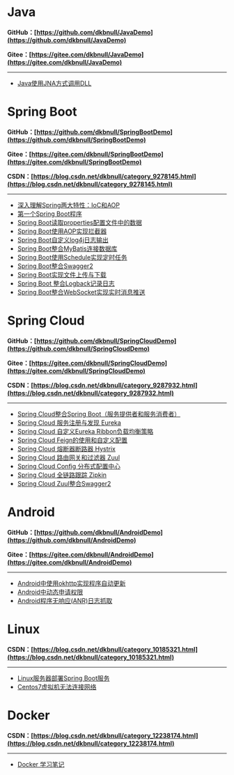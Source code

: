 # Java

**GitHub：[https://github.com/dkbnull/JavaDemo](https://github.com/dkbnull/JavaDemo)**

**Gitee：[https://gitee.com/dkbnull/JavaDemo](https://gitee.com/dkbnull/JavaDemo)**

---

* [Java使用JNA方式调用DLL](https://blog.csdn.net/dkbnull/article/details/105037245)

# Spring Boot

**GitHub：[https://github.com/dkbnull/SpringBootDemo](https://github.com/dkbnull/SpringBootDemo)**

**Gitee：[https://gitee.com/dkbnull/SpringBootDemo](https://gitee.com/dkbnull/SpringBootDemo)**

**CSDN：[https://blog.csdn.net/dkbnull/category_9278145.html](https://blog.csdn.net/dkbnull/category_9278145.html)**

---

* [深入理解Spring两大特性：IoC和AOP](https://blog.csdn.net/dkbnull/article/details/87219562)
* [第一个Spring Boot程序](https://blog.csdn.net/dkbnull/article/details/81806983)
* [Spring Boot读取properties配置文件中的数据](https://blog.csdn.net/dkbnull/article/details/81953190)
* [Spring Boot使用AOP实现拦截器](https://blog.csdn.net/dkbnull/article/details/82847647)
* [Spring Boot自定义log4j日志输出](https://blog.csdn.net/dkbnull/article/details/84558062)
* [Spring Boot整合MyBatis连接数据库](https://blog.csdn.net/dkbnull/article/details/87278817)
* [Spring Boot使用Schedule实现定时任务](https://blog.csdn.net/dkbnull/article/details/87659898)
* [Spring Boot整合Swagger2](https://blog.csdn.net/dkbnull/article/details/88380987)
* [Spring Boot实现文件上传与下载](https://blog.csdn.net/dkbnull/article/details/88858717)
* [Spring Boot 整合Logback记录日志](https://blog.csdn.net/dkbnull/article/details/95390533)
* [Spring Boot整合WebSocket实现实时消息推送](https://blog.csdn.net/dkbnull/article/details/125577993)

# Spring Cloud

**GitHub：[https://github.com/dkbnull/SpringCloudDemo](https://github.com/dkbnull/SpringCloudDemo)**

**Gitee：[https://gitee.com/dkbnull/SpringCloudDemo](https://gitee.com/dkbnull/SpringCloudDemo)**

**CSDN：[https://blog.csdn.net/dkbnull/category_9287932.html](https://blog.csdn.net/dkbnull/category_9287932.html)**

---

* [Spring Cloud整合Spring Boot（服务提供者和服务消费者）](https://blog.csdn.net/dkbnull/article/details/89223691)
* [Spring Cloud 服务注册与发现 Eureka](https://blog.csdn.net/dkbnull/article/details/89268194)
* [Spring Cloud 自定义Eureka Ribbon负载均衡策略](https://blog.csdn.net/dkbnull/article/details/89506462)
* [Spring Cloud Feign的使用和自定义配置](https://blog.csdn.net/dkbnull/article/details/89525792)
* [Spring Cloud 熔断器断路器 Hystrix](https://blog.csdn.net/dkbnull/article/details/89578323)
* [Spring Cloud 路由网关和过滤器 Zuul](https://blog.csdn.net/dkbnull/article/details/89736893)
* [Spring Cloud Config 分布式配置中心](https://blog.csdn.net/dkbnull/article/details/89934484)
* [Spring Cloud 全链路跟踪 Zipkin](https://blog.csdn.net/dkbnull/article/details/93928005)
* [Spring Cloud Zuul整合Swagger2](https://blog.csdn.net/dkbnull/article/details/97042333)

# Android

**GitHub：[https://github.com/dkbnull/AndroidDemo](https://github.com/dkbnull/AndroidDemo)**

**Gitee：[https://gitee.com/dkbnull/AndroidDemo](https://gitee.com/dkbnull/AndroidDemo)**

---

* [Android中使用okhttp实现程序自动更新](https://blog.csdn.net/dkbnull/article/details/104088585)
* [Android中动态申请权限](https://blog.csdn.net/dkbnull/article/details/104092233)
* [Android程序无响应(ANR)日志抓取](https://blog.csdn.net/dkbnull/article/details/105179536)

# Linux

**CSDN：[https://blog.csdn.net/dkbnull/category_10185321.html](https://blog.csdn.net/dkbnull/category_10185321.html)**

---

* [Linux服务器部署Spring Boot服务](https://blog.csdn.net/dkbnull/article/details/113574249)
* [Centos7虚拟机无法连接网络](https://blog.csdn.net/dkbnull/article/details/129033267)

# Docker

**CSDN：[https://blog.csdn.net/dkbnull/category_12238174.html](https://blog.csdn.net/dkbnull/category_12238174.html)**

---

* [Docker 学习笔记](https://blog.csdn.net/dkbnull/article/details/129506197)

